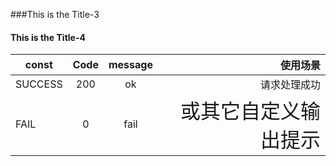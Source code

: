 ###This is the Title-3
#### This is the Title-4

| const   | Code   | message | 使用场景 | 
|---------|:------:|:-------:|-----------:|
| SUCCESS | 200    |   ok    | 请求处理成功 |
|FAIL|0|fail|<font size=6>或其它自定义输出提示</font>|
  
